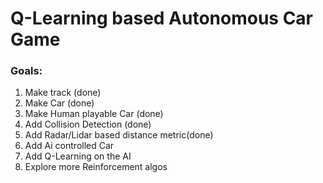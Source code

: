# Q-Learning based Autonomous Car Game

### Goals:

1. Make track (done)
2. Make Car (done)
3. Make Human playable Car (done)
4. Add Collision Detection (done)
5. Add Radar/Lidar based distance metric(done)
6. Add Ai controlled Car
7. Add Q-Learning on the AI
8. Explore more Reinforcement algos